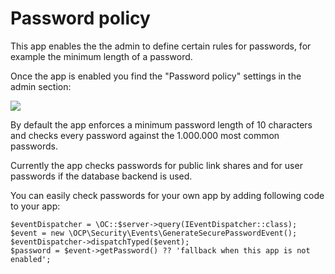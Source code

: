 # Password policy

This app enables the the admin to define certain rules for passwords, for example the minimum length of a password.

Once the app is enabled you find the "Password policy" settings in the admin section:

![](https://github.com/nextcloud/screenshots/blob/master/password_policy/password_policy_settings.png)

By default the app enforces a minimum password length of 10 characters and checks every password against the 1.000.000 most common passwords.

Currently the app checks passwords for public link shares and for user passwords if the database backend is used.

You can easily check passwords for your own app by adding following code to your app:

````
$eventDispatcher = \OC::$server->query(IEventDispatcher::class);
$event = new \OCP\Security\Events\GenerateSecurePasswordEvent();
$eventDispatcher->dispatchTyped($event);
$password = $event->getPassword() ?? 'fallback when this app is not enabled';
````
